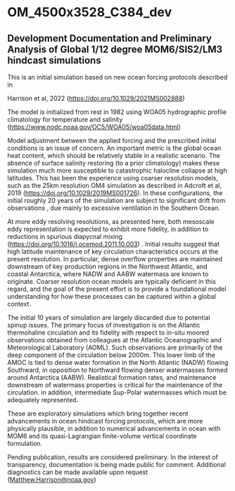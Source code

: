 # OM_4500x3528_C384_dev


## Development Documentation and Preliminary Analysis of Global 1/12 degree MOM6/SIS2/LM3 hindcast simulations

This is an initial simulation based on new ocean forcing protocols described in 

Harrison et al, 2022 (https://doi.org/10.1029/2021MS002888)

The model is initialized from rest in 1982 using WOA05 hydrographic profile climatology for temperature and salinity (https://www.nodc.noaa.gov/OC5/WOA05/woa05data.html)

Model adjustment between the applied forcing and the prescribed initial conditions is an issue of concern. An important metric is the global ocean heat content, which should be relatively stable in a realistic scenario. The absence of surface salinity restoring (to a prior climatology) makes these simulation much more susceptible to catastrophic halocline collapse at high latitudes. This has been the experience using coarser resolution models, such as the 25km resolution OM4 simulation as described in Adcroft et al, 2019 (https://doi.org/10.1029/2019MS001726). In these configurations, the initial roughly 20 years of the simulation are subject to significant drift from observations , due mainly to excessive ventilation in the Southern Ocean.  



At more eddy resolving resolutions, as presented here, both mesoscale eddy representation is expected to exhibit more fidelity, in addition to reductions in spurious diapycnal mixing (https://doi.org/10.1016/j.ocemod.2011.10.003) .  Initial results suggest that high latitude maintenance of key circulation characteristics occurs at the present resolution. In particular, dense overflow properties are maintained downstream of key production regions in the Northwest Atlantic, and coastal Antarctica, where NADW and AABW watermass are known to originate.  Coarser resolution ocean models are typically deficient in this regard, and the goal of the present effort is to provide a foundational model understanding for how these processes can be captured within a global context.

The initial 10 years of simulation are largely discarded due to potential spinup issues.  The primary focus of investigation is on the Atlantic thermohaline circulation and its fidelity with respect to in-situ moored observations obtained from colleagues at the Atlantic Oceanographic and Meteorological Laboratory (AOML).  Such observations are primarily of the deep component of the circulation below 2000m.  This lower limb of the AMOC is tied to dense water formation in the North Atlantic (NADW) flowing Southward, in opposition to Northward flowing denser watermasses formed around Antarctica (AABW).  Realistical formation rates, and maintenance downstream of watermass properties is critical for the maintenance of the circulation.  in addition, intermediate Sup-Polar watermasses which must be adequately represented.   

These are exploratory simulations which bring together recent advancements in ocean hindcast forcing protocols, which are more physically plausible, in addition to numerical advancements in ocean with MOM6 and its quasi-Lagrangian finite-volume vertical coordinate formulation.

Pending publication, results are considered preliminary. In the interest of transparency, documentation is being made public for comment. Additional diagnostics can be made available upon request (Matthew.Harrison@noaa.gov)


